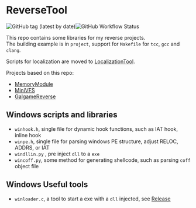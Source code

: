 # ReverseTool

![GitHub tag (latest by date)](https://img.shields.io/github/v/tag/yurisizuku/reversetool?color=green&label=ReverseTool)![GitHub Workflow Status](https://img.shields.io/github/actions/workflow/status/YuriSizuku/ReverseTool/build_wintools.yml?label=build_wintools)  

This repo contains some libraries for my reverse projects.  
The building example is in `project`,  support for `Makefile` for `tcc`, `gcc` and `clang`.  

Scripts for localization are moved to [LocalizationTool](https://github.com/YuriSizuku/LocalizationTool).  

Projects based on this repo:  

- [MemoryModule](https://github.com/YuriSizuku/MemoryModule)  
- [MiniVFS](https://github.com/YuriSizuku/MiniVFS)
- [GalgameReverse](https://github.com/YuriSizuku/GalgameReverse)  

## Windows scripts and libraries

- `winhook.h`,  single file for dynamic hook functions, such as IAT hook, inline hook  
- `winpe.h`, single file for parsing windows PE structure, adjust RELOC, ADDRS, or IAT  
- `windllin.py` , pre inject  `dll` to a `exe`  
- `wincoff.py`, some method for generating shellcode, such as parsing `coff` object file  

## Windows Useful tools

- `winloader.c`, a tool to start a exe with a `dll` injected, see [Release](https://github.com/YuriSizuku/ReverseUtil/releases)  
